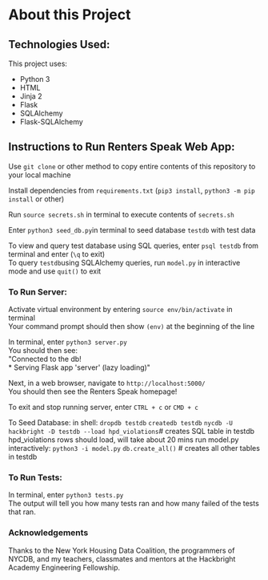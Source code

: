 # About this Project
<!-- After being a renter for my whole adult life -->

## Technologies Used:
This project uses:
<ul>
<li>Python 3</li>
<li>HTML</li>
<li>Jinja 2</li>
<li>Flask</li>
<li>SQLAlchemy</li>
<li>Flask-SQLAlchemy</li>
</ul>

## Instructions to Run Renters Speak Web App:

Use `git clone` or other method to copy entire contents of this repository to your local machine

Install dependencies from `requirements.txt` (`pip3 install`, `python3 -m pip install` or other)

Run `source secrets.sh` in terminal to execute contents of `secrets.sh`

Enter `python3 seed_db.py`in terminal to seed database `testdb` with test data <br>

To view and query test database using SQL queries, enter `psql testdb` from terminal and enter (`\q` to exit)<br>
To query `testdb`using SQLAlchemy queries,  run `model.py` in interactive mode and use `quit()` to exit

### To Run Server:
Activate virtual environment by entering `source env/bin/activate` in terminal<br>
    Your command prompt should then show `(env)` at the beginning of the line<br>

In terminal, enter `python3 server.py`<br>
You should then see:<br>
    "Connected to the db!<br>
    * Serving Flask app 'server' (lazy loading)"<br>

Next, in a web browser, navigate to `http://localhost:5000/`<br>
You should then see the Renters Speak homepage!

To exit and stop running server, enter `CTRL + c` or `CMD + c`

To Seed Database:
in shell:
    `dropdb testdb`
    `createdb testdb`
    `nycdb -U hackbright -D testdb --load hpd_violations`# creates SQL table in testdb
    hpd_violations rows should load, will take about 20 mins
run model.py interactively: `python3 -i model.py`
    `db.create_all()` # creates all other tables in testdb


### To Run Tests:
In terminal, enter `python3 tests.py`<br>
The output will tell you how many tests ran and how many failed of the tests that ran.

### Acknowledgements
Thanks to the New York Housing Data Coalition, the programmers of NYCDB, and my teachers, classmates and mentors at the Hackbright Academy Engineering Fellowship.

